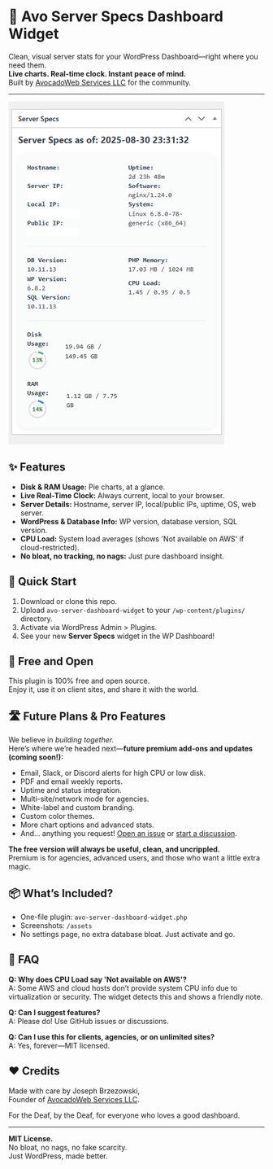 # 🥑 Avo Server Specs Dashboard Widget

Clean, visual server stats for your WordPress Dashboard—right where you need them.  
**Live charts. Real-time clock. Instant peace of mind.**  
Built by [AvocadoWeb Services LLC](https://avocadoweb.net) for the community.

---

![screenshot](server-specs.png)

## ✨ Features

- **Disk & RAM Usage:** Pie charts, at a glance.
- **Live Real-Time Clock:** Always current, local to your browser.
- **Server Details:** Hostname, server IP, local/public IPs, uptime, OS, web server.
- **WordPress & Database Info:** WP version, database version, SQL version.
- **CPU Load:** System load averages (shows 'Not available on AWS' if cloud-restricted).
- **No bloat, no tracking, no nags:** Just pure dashboard insight.

## 🚀 Quick Start

1. Download or clone this repo.
2. Upload `avo-server-dashboard-widget` to your `/wp-content/plugins/` directory.
3. Activate via WordPress Admin > Plugins.
4. See your new **Server Specs** widget in the WP Dashboard!

## 🙌 Free and Open

This plugin is 100% free and open source.  
Enjoy it, use it on client sites, and share it with the world.

## 🛣️ Future Plans & Pro Features

We believe in *building together.*  
Here’s where we’re headed next—**future premium add-ons and updates (coming soon!):**

- Email, Slack, or Discord alerts for high CPU or low disk.
- PDF and email weekly reports.
- Uptime and status integration.
- Multi-site/network mode for agencies.
- White-label and custom branding.
- Custom color themes.
- More chart options and advanced stats.
- And… anything you request! [Open an issue](https://github.com/avocadowebservices/avo-server-dashboard-widget/issues) or [start a discussion](https://github.com/avocadowebservices/avo-server-dashboard-widget/discussions).

**The free version will always be useful, clean, and uncrippled.**  
Premium is for agencies, advanced users, and those who want a little extra magic.

## 📦 What’s Included?

- One-file plugin: `avo-server-dashboard-widget.php`
- Screenshots: `/assets`
- No settings page, no extra database bloat. Just activate and go.

## 🙋 FAQ

**Q: Why does CPU Load say 'Not available on AWS'?**  
A: Some AWS and cloud hosts don’t provide system CPU info due to virtualization or security. The widget detects this and shows a friendly note.

**Q: Can I suggest features?**  
A: Please do! Use GitHub issues or discussions.

**Q: Can I use this for clients, agencies, or on unlimited sites?**  
A: Yes, forever—MIT licensed.

## ❤️ Credits

Made with care by Joseph Brzezowski,  
Founder of [AvocadoWeb Services LLC](https://avocadoweb.net).

For the Deaf, by the Deaf, for everyone who loves a good dashboard.

---

**MIT License.**  
No bloat, no nags, no fake scarcity.  
Just WordPress, made better.


